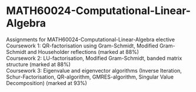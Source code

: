 # MATH60024-Computational-Linear-Algebra
Assignments for MATH60024-Computational-Linear-Algebra elective\
Coursework 1: QR-factorisation using Gram-Schmidt, Modified Gram-Schmidt and Householder reflections (marked at 88%)\
Coursework 2: LU-factorisation, Modified Gram-Schmidt, banded matrix structure (marked at 88%)\
Coursework 3: Eigenvalue and eigenvector algorithms (Inverse Iteration, Schur-Factorisation, QR-algorithm, GMRES-algorithm, Singular Value Decomposition) (marked at 93%)
